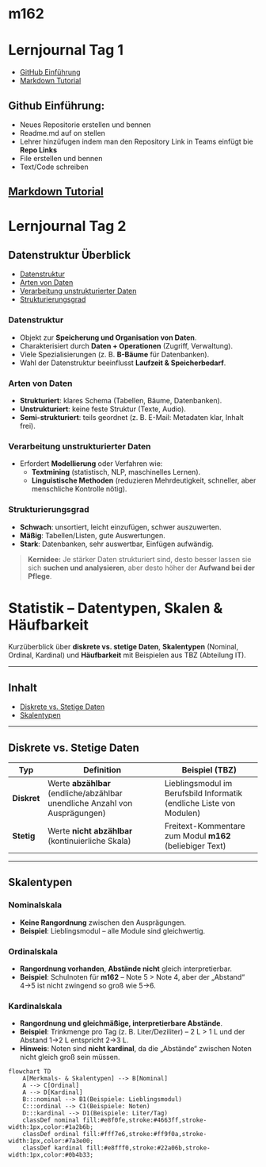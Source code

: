 # m162

# Lernjournal Tag 1

- [GitHub Einführung](#github-einführung)
- [Markdown Tutorial](#markdown-tutorial)

## Github Einführung:
* Neues Repositorie erstellen und bennen
* Readme.md auf on stellen
* Lehrer hinzüfugen indem man den Repository Link in Teams einfügt bie **Repo Links**
* File erstellen und bennen
* Text/Code schreiben

## [Markdown Tutorial](https://www.markdowntutorial.com/de/conclusion/)

# Lernjournal Tag 2

## Datenstruktur Überblick

- [Datenstruktur](#datenstruktur)
- [Arten von Daten](#arten-von-daten)
- [Verarbeitung unstrukturierter Daten](#verarbeitung-unstrukturierter-daten)
- [Strukturierungsgrad](#strukturierungsgrad)
  
### Datenstruktur
- Objekt zur **Speicherung und Organisation von Daten**.
- Charakterisiert durch **Daten + Operationen** (Zugriff, Verwaltung).
- Viele Spezialisierungen (z. B. **B-Bäume** für Datenbanken).
- Wahl der Datenstruktur beeinflusst **Laufzeit & Speicherbedarf**.

### Arten von Daten
- **Strukturiert**: klares Schema (Tabellen, Bäume, Datenbanken).
- **Unstrukturiert**: keine feste Struktur (Texte, Audio).
- **Semi-strukturiert**: teils geordnet (z. B. E-Mail: Metadaten klar, Inhalt frei).

### Verarbeitung unstrukturierter Daten
- Erfordert **Modellierung** oder Verfahren wie:
  - **Textmining** (statistisch, NLP, maschinelles Lernen).
  - **Linguistische Methoden** (reduzieren Mehrdeutigkeit, schneller, aber menschliche Kontrolle nötig).

### Strukturierungsgrad
- **Schwach**: unsortiert, leicht einzufügen, schwer auszuwerten.  
- **Mäßig**: Tabellen/Listen, gute Auswertungen.  
- **Stark**: Datenbanken, sehr auswertbar, Einfügen aufwändig.  

> **Kernidee:** Je stärker Daten strukturiert sind, desto besser lassen sie sich **suchen und analysieren**, aber desto höher der **Aufwand bei der Pflege**.
# Statistik – Datentypen, Skalen & Häufbarkeit

Kurzüberblick über **diskrete vs. stetige Daten**, **Skalentypen** (Nominal, Ordinal, Kardinal) und **Häufbarkeit** mit Beispielen aus TBZ (Abteilung IT).

---

## Inhalt
- [Diskrete vs. Stetige Daten](#diskrete-vs-stetige-daten)
- [Skalentypen](#skalentypen)

---

## Diskrete vs. Stetige Daten

| Typ       | Definition                                                                 | Beispiel (TBZ)                                                                 |
|-----------|-----------------------------------------------------------------------------|---------------------------------------------------------------------------------|
| **Diskret**  | Werte **abzählbar** (endliche/abzählbar unendliche Anzahl von Ausprägungen) | Lieblingsmodul im Berufsbild Informatik (endliche Liste von Modulen)           |
| **Stetig**   | Werte **nicht abzählbar** (kontinuierliche Skala)                         | Freitext-Kommentare zum Modul **m162** (beliebiger Text)                        |

---

## Skalentypen

### Nominalskala
- **Keine Rangordnung** zwischen den Ausprägungen.
- **Beispiel**: Lieblingsmodul – alle Module sind gleichwertig.

### Ordinalskala
- **Rangordnung vorhanden**, **Abstände nicht** gleich interpretierbar.
- **Beispiel**: Schulnoten für **m162** – Note 5 > Note 4, aber der „Abstand“ 4→5 ist nicht zwingend so groß wie 5→6.

### Kardinalskala
- **Rangordnung** **und** **gleichmäßige, interpretierbare Abstände**.
- **Beispiel**: Trinkmenge pro Tag (z. B. Liter/Deziliter) – 2 L > 1 L und der Abstand 1→2 L entspricht 2→3 L.
- **Hinweis**: Noten sind **nicht kardinal**, da die „Abstände“ zwischen Noten nicht gleich groß sein müssen.

```mermaid
flowchart TD
    A[Merkmals- & Skalentypen] --> B[Nominal]
    A --> C[Ordinal]
    A --> D[Kardinal]
    B:::nominal --> B1(Beispiele: Lieblingsmodul)
    C:::ordinal --> C1(Beispiele: Noten)
    D:::kardinal --> D1(Beispiele: Liter/Tag)
    classDef nominal fill:#e8f0fe,stroke:#4663ff,stroke-width:1px,color:#1a2b6b;
    classDef ordinal fill:#fff7e6,stroke:#ff9f0a,stroke-width:1px,color:#7a3e00;
    classDef kardinal fill:#e8fff0,stroke:#22a06b,stroke-width:1px,color:#0b4b33;
